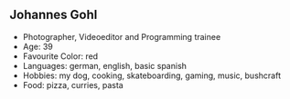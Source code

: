 ## Johannes Gohl

- Photographer, Videoeditor and Programming trainee
- Age: 39
- Favourite Color: red
- Languages: german, english, basic spanish
- Hobbies: my dog, cooking, skateboarding, gaming, music, bushcraft
- Food: pizza, curries, pasta

##
